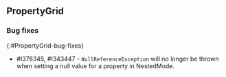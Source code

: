 ## PropertyGrid

### Bug fixes
{:#PropertyGrid-bug-fixes}

* \#I378345, #I343447 - `NullReferenceException` will no longer be thrown when setting a null value for a property in NestedMode.
